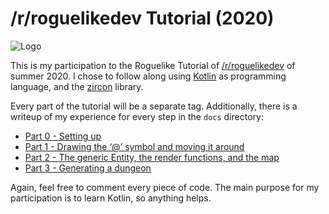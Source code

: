 # /r/roguelikedev Tutorial (2020)

![Logo](https://i.imgur.com/sgsO37A.png)

This is my participation to the Roguelike Tutorial of [/r/roguelikedev](https://www.reddit.com/r/roguelikedev/) of summer 2020. 
I chose to follow along using [Kotlin](https://kotlinlang.org/) as programming language, and the [zircon](https://github.com/Hexworks/zircon/) library.

Every part of the tutorial will be a separate tag. Additionally, there is a writeup of my experience for every step in 
the `docs` directory:

- [Part 0 - Setting up](docs/Part0_SettingUp.md)
- [Part 1 - Drawing the ‘@’ symbol and moving it around](docs/Part1_DrawingThePlayerAndMovingAround.md)
- [Part 2 - The generic Entity, the render functions, and the map](docs/Part2_TheGenericEntityTheRenderFunctionsAndTheMap.md)
- [Part 3 - Generating a dungeon](docs/Part3_GeneratingADungeon.md)

Again, feel free to comment every piece of code. The main purpose for my participation is to learn Kotlin, so anything helps.
